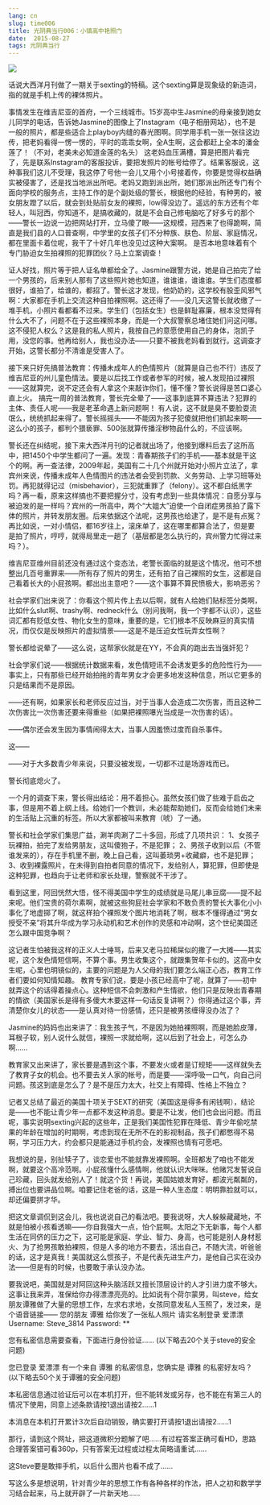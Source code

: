 ```yaml
---
lang: cn
slug: time006
title: 光阴典当行006：小镇高中艳照门
date:  2015-08-27
tags: 光阴典当行
---
```

<!-- more -->
![](/uploads/time006.jpg)

话说大西洋月刊做了一期关于sexting的特稿。这个sexting算是现象级的新造词，指的就是手机上传的裸体照片。

事情发生在维吉尼亚的首府，一个三线城市。15岁高中生Jasmine的母亲接到她女儿同学的电话，告诉她Jasmine的图像上了Instagram（电子相册网站），也不是一般的照片，都是些适合上playboy内缝的春光图啊。同学用手机一张一张往这边传，把老妈看得一愣一愣的，平时的乖乖女啊，全A生啊，这会都赶上全本的潘金莲了！（不对，老美未必知道金莲的名头）
这老妈血压满槽，算是把图片看完了，先是联系Instagram的客服投诉，要把发照片的帐号给停了。结果客服说，这种事我们这儿不受理，我这停了号他一会儿又用个小号接着传，你要是觉得权益确实被侵害了，还是找当地派出所吧。老妈又跑到派出所，她们那派出所还专门有个面向学校的服务点，主持工作的是个副处级的警长，根据他的经验，有种男的，被女朋友蹬了以后，就会到处贴前女友的裸照，low得没边了。遥远的东方还有个年轻人，叫冠西，你知道不，是搞收藏的，就是不会自己修电脑吃了好多亏的那个——警长一边说一边把网站打开，立马傻了眼——这规模，冠西来了也得跪啊，简直是我们县的人口普查啊，中学里的女孩子们不分种族、肤色、阶层、家庭情况，都在里面卡着位呢，我干了十好几年也没见过这种大案啊。
是否本地意味着有个专门胁迫女生拍裸照的犯罪团伙？马上立案调查！

证人好找，照片等于把人证名单都给全了。Jasmine跟警方说，她是自己拍完了给一个男孩的，后来别人那有了这些照片她也知道，谁谁谁，谁谁谁。学生们态度都很好，谁拍了，给谁的，都招了。警长这才发现，他奶奶的，这学校有股歪风邪气啊：大家都在手机上交流这种自拍裸照啊。这还得了——没几天这警长就收缴了一堆手机，小照片看都看不过来。学生们（包括女生）也是鲜耻寡廉，根本没觉得有什么大不了，问题不在于这些裸照本身，而是一个大叔警察总堵住她们问这问哪。这不侵犯人权么？这是我的私人照片，我按自己的意愿使用自己的身体，泡凯子用，没您的事。他再给别人，我也没办法——只要不被我老妈看到就行。这调查才开始，这警长都分不清谁是受害人了。

接下来只好先搞普法教育：传播未成年人的色情照片（就算是自己也不行）违反了维吉尼亚的州儿童色情法。要是以后找工作或者参军的时候，被人发现拍过裸照——这就算完，说不定还会有人拿这个来敲诈你们，懂不懂？警长说得是苦口婆心直上火。
搞完一周的普法教育，警长完全晕了——这事到底算不算违法？犯罪的主体、责任人呢——我是老革命遇上新问题啊！
有人说，这不就是臭不要脸耍流氓么，统统抓起来得了。警长摇摇头——不能因为孩子犯傻就把他们抓起来啊——这么小的孩子，都判个猥亵罪、500张就算传播淫秽物品什么的，不应该啊。

警长还在纠结呢，接下来大西洋月刊的记者就出场了，他接到爆料后去了这所高中，把1450个中学生都问了一遍。发现：青春期孩子们的手机——基本就是干这个的啊。再一查法律，2009年起，美国有二十几个州就开始对小照片立法了，拿宾州来说，传播未成年人色情图片的违法者会受到罚款、义务劳动、上学习班等处罚。再犯就得记过（misbehavior），三犯就重罪了（felony）。这不都白纸黑字吗？再一看，原来这样搞也不要把握分寸，没有考虑到一些具体情况：自愿分享与被迫发的是一样吗？宾州的一所高中，两个“大姐大”迫使一个自闭症男孩拍了露下体的照片，并转发朋友圈。后来依据这个法呢，这男孩也给逮了，是不是有点冤？再比如说，一对小情侣，都16岁往上，滚床单了，这在哪里都算合法了，但是要是拍了照片，哼哼，就得局里走一趟了（基层都是怎么执行的，宾州警力忙得过来吗？）。

维吉尼亚维州目前还没有通过这个变态法，老警长面临的就是这个情况，他可不想整出几百号重罪来——所有存了照片的男生，还有拍了自己裸照的女生，这都是自己看着长大的小屁孩啊。都出出主意吧？——这个事算不算民愤极大，影响恶劣？

社会学家们出来说了：你看这个照片传上去以后啊，就有人给她们贴标签分类啊，比如什么slut啊、trashy啊、redneck什么（别问我啊，我一个字都不认识），这些词汇都有贬低女性、物化女生的意味，重要的是，它们根本不反映麻豆的真实情况，而仅仅是反映照片的虚拟情景——这是不是压迫女性玩弄女性啊？

警长都给说晕了——这么说，这帮家伙就是在YY，不会真的跑出去当强奸犯？

社会学家们说——根据统计数据来看，发色情短讯不会诱发更多的危险性行为——事实上，只有那些已经开始拍拖的青年男女才会更多地发这种信息，所以它更多的只是结果而不是原因。

——还有啊，如果家长和老师反应过当，对于当事人会造成二次伤害，而且这种二次伤害比一次伤害还要来得重些（如果把裸照嚗光当成是一次伤害的话）。

——偶尔还会发生因为事情闹得太大，当事人因羞愤过度而自杀事件。

这——

——对于大多数青少年来说，只要没被发现，一切都不过是场游戏而已。

警长彻底熄火了。

一个月的调查下来，警长得出结论：用不着担心。虽然女孩们做了些难于启齿之事，但是用不着上纲上线。给她们一个教训，未必能帮助她们，反而会给她们未来的生活贴上沉重的标签。所以大家都被叫来教育（唬）了一通。

警长和社会学家们集思广益，涮羊肉涮了二十多回，形成了几项共识：
1、女孩子玩裸拍，拍完了发给男朋友，这叫傻狍子，不是犯罪；
2、男孩子收到以后（不管谁发来的），存在手机里不删，晚上自己看，这叫萎琐男+收藏癖，也不是犯罪；
3、收到裸露照片，在未得到自拍者同意的情况下，发给别人，算犯罪，但即使是这种犯罪，也趋向于让老师和家长处理，警察就不干涉了。

看到这里，阿回恍然大悟，怪不得美国中学生的成绩就是马尾儿串豆腐——提不起来呢。他们宝贵的荷尔素啊，就被这些狗屁社会学家和不敢负责的警长大事化小小事化了地虚掷了啊，就这样拍个裸照发个图片地消耗了啊，根本不懂得通过“男女授受不亲”将其升华成为学习永动机和艺术创作的灵感和冲动啊，这个世纪美国还怎么跟中国竞争啊？

这记者生怕被我这样的正义人士唾骂，后来又老马拉稀屎似的撒了一大摊——其实呢，这个发色情短信啊，不算个事。男生收集这个，就跟集贺年卡似的。这高中女生呢，心里也明镜似的，主要的问题是为人父母的我们要怎么端正心态，教育工作者们要如何知情知趣。
教育专家们说，要是小孩已经高中了呢，就算了——初中就弄这个的话得着操点心。这种短信不会刺激和产生情欲，他们只是反映出青春期的情欲（美国家长是得有多傻大木要这样一句话反复讲啊？）你得通过这个事，弄清楚你女儿的状态——是认真对待一份感情，还只是被男孩缠得没办法了？

Jasmine的妈妈也出来讲了：我生孩子气，不是因为她拍裸照啊，而是她脸皮薄，耳根子软，别人说什么就信，裸照一求就给啊，这以后到了社会上，可怎么办啊……

教育家又出来讲了，家长要是遇到这个事，不要发火或者是订规矩——这样就失去了教育子女的机会。也不要去关人家的帐号，而是要——深呼吸一口气，向自己问问题。孩这到底是怎么了？是不是压力太大，社交上有障碍、性格上不独立？

记者又总结了最近的美国十项关于SEXT的研究（美国这是得多有闲钱啊），结论是——也不能让青少年一点都不发这种消息。要是不让发，他们也会出问题。而且呢，事实说明sexting兴起的这些年，正是我们美国性犯罪在降低、青少年偷吃禁果的年龄在增加的时期啊，考虑到现在无所不在的影视制品，孩子们都憋得不易啊，学习压力大，约会都只是能通过手机约会，发裸照也情有可愿吧。

我想说的是，别扯犊子了，谈恋爱也不能就靠发裸照啊。全班都发了咱也不能发啊，就要这个高冷范啊。小屁孩懂什么感情啊，他就认识大咪咪。他赌咒发誓说自己珍藏，回头就发给别人了！就这个货！再说，美国姑娘发育好，都波光粼粼的，搏出位也要讲品位啊。咱要记住老爸的话，这是一种人生态度：明明靠脸就可以，却还偏要拼才华。

把这文章调侃到这会儿，我也说说自己的看法吧。要我说呀，大人躲躲藏藏地，不就是怕被小孩看透嘛——你自我强大一点，怕个屁啊。太阳之下无新事，每个人都生活在同侪的压力之下，这可能是家庭、学业、智力、身高，也可能是别人身材惹火、为了抢男孩敢拍裸照，但是人多的地方不要去，活出自己，不随大流，听爸爸的话，这才是真我！美国就这么惯孩子，不是代表先进生产力，是他自己实在没办法——但是有的时候，也要敢于承认没办法。

要我说吧，美国就是对阿回这种头脑活跃又擅长顶层设计的人才引进力度不够大。这事让我来弄，准保给你办得漂漂亮亮的。比如说有个荷尔蒙男，叫steve，给女朋友谭雅做了大量的思想工作，左求右求地，女孩同意发私人玉照了，发过来，是个语音链接——
您的朋友 谭雅 给你发了一张私人照片 请实名制登录 爱漂漂
Username: Steve_3814
Password: **

您有私密信息需要查看，下面进行身份验证……
(以下略去20个关于steve的安全问题)

您已登录 爱漂漂 有一个来自 谭雅 的私密信息，您确实是 谭雅 的私密好友吗？
(以下略去50个关于谭雅的安全问题)

本私密信息通过验证后可以在本机打开，但不能转发或另存，也不能在有第三人的情况下使用，同意上述条款请按1退出请按2……1

本消息在本机打开累计3次后自动销毁，确实要打开请按1退出请按2……1

那行，请到这个网址，把这道微积分题解了吧……有过程答案正确可看HD，思路合理答案错可看360p，只有答案无过程或过程太简略请重试……

这Steve要是敢摔手机，以后什么图片也看不成了……

写这么多是想说明，针对青少年的思想工作有各种各样的作法，把人之初和数学学习结合起来，马上就开辟了一片新天地……